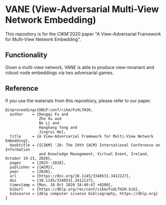 # VANE (View-Adversarial Multi-View Network Embedding)
This repository is for the CIKM'2020 paper "A View-Adversarial Framework for Multi-View Network Embedding".

## Functionality
Given a multi-view network, VANE is able to produce view-invariant and robust node embeddings via two adversarial games.

## Reference
If you use the materials from this repositiory, please refer to our paper.
```
@inproceedings{DBLP:conf/cikm/FuXLTH20,
  author    = {Dongqi Fu and
               Zhe Xu and
               Bo Li and
               Hanghang Tong and
               Jingrui He},
  title     = {A View-Adversarial Framework for Multi-View Network Embedding},
  booktitle = {{CIKM} '20: The 29th {ACM} International Conference on Information
               and Knowledge Management, Virtual Event, Ireland, October 19-23, 2020},
  pages     = {2025--2028},
  publisher = {{ACM}},
  year      = {2020},
  url       = {https://doi.org/10.1145/3340531.3412127},
  doi       = {10.1145/3340531.3412127},
  timestamp = {Mon, 19 Oct 2020 18:49:47 +0200},
  biburl    = {https://dblp.org/rec/conf/cikm/FuXLTH20.bib},
  bibsource = {dblp computer science bibliography, https://dblp.org}
}
```
